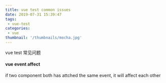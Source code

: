 ```yaml
---
title: vue test common issues
date: 2019-07-31 15:39:47
tags:
 - vue-test
categories:
 - vue
thumbnail: '/thumbnails/mocha.jpg'  
---
```

vue test 常见问题
<!-- more -->
#### vue event affect

if two component both has attched the same event, it will affect each other

